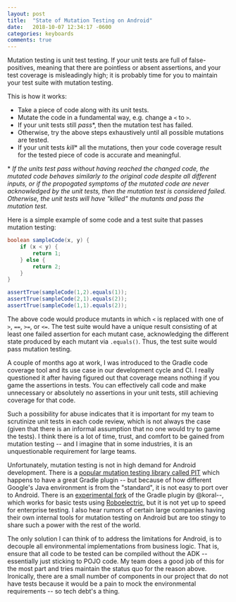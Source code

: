 ```yaml
---
layout: post
title:  "State of Mutation Testing on Android"
date:   2018-10-07 12:34:17 -0600
categories: keyboards
comments: true
---
```

Mutation testing is unit test testing. If your unit tests are full of false-positives, meaning that there are pointless or absent assertions, and your test coverage is misleadingly high; it is probably time for you to maintain your test suite with mutation testing.

This is how it works:  
* Take a piece of code along with its unit tests.  
* Mutate the code in a fundamental way, e.g. change a `<` to `>`.  
* If your unit tests still _pass_\*, then the mutation test has failed.  
* Otherwise, try the above steps exhaustively until all possible mutations are tested.
* If your unit tests _kill_\* all the mutations, then your code coverage result for the tested piece of code is accurate and meaningful.  

\* _If the units test pass without having reached the changed code, the mutated code behaves similarly to the original code despite all different inputs, or if the propogated symptoms of the mutated code are never acknowledged by the unit tests, then the mutation test is considered failed. Otherwise, the unit tests will have "killed" the mutants and pass the mutation test._

Here is a simple example of some code and a test suite that passes mutation testing:  

```java
boolean sampleCode(x, y) {
    if (x < y) {
        return 1;
    } else {
        return 2;
    }
}
```

```java
assertTrue(sampleCode(1,2).equals(1));
assertTrue(sampleCode(2,1).equals(2));
assertTrue(sampleCode(1,1).equals(2));
```
The above code would produce mutants in which `<` is replaced with one of `>`, `==`, `>=`, or `<=`. The test suite would have a unique result consisting of at least one failed assertion for each mutant case, acknowledging the different state produced by each mutant via `.equals()`. Thus, the test suite would pass mutation testing.

A couple of months ago at work, I was introduced to the Gradle code coverage tool and its use case in our development cycle and CI. I really questioned it after having figured out that coverage means nothing if you game the assertions in tests. You can effectively call code and make unnecessary or absolutely no assertions in your unit tests, still achieving coverage for that code.  

Such a possibility for abuse indicates that it is important for my team to scrutinize unit tests in each code review, which is not always the case (given that there is an informal assumption that no one would try to game the tests). I think there is a lot of time, trust, and comfort to be gained from mutation testing -- and I imagine that in some industries, it is an unquestionable
requirement for large teams.

Unfortunately, mutation testing is not in high demand for Android development. There is a [popular mutation testing library called PIT](http://pitest.org/) which happens to have a great Gradle plugin -- but because of how different Google's Java environment is from the "standard", it is not easy to port over to Android. There is an [experimental fork](https://github.com/koral--/gradle-pitest-plugin) of the Gradle plugin by @koral--, which works for basic tests using [Roboelectric](http://robolectric.org/), but it is not yet up to speed for enterprise testing. I also hear rumors of certain large companies having their own internal tools for mutation testing on Android but are too stingy to share such a power with the rest of the world.  

The only solution I can think of to address the limitations for Android, is to decouple all environmental implementations from business logic. That is, ensure that all code to be tested can be compiled without the ADK -- essentially just sticking to POJO code. My team does a good job of this for the most part and tries maintain the status quo for the reason above. Ironically, there are a small number of components in our project that do not have tests because it would be a pain to mock the environmental requirements -- so tech debt's a thing.

